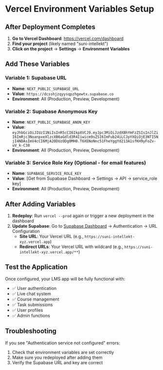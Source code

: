 # Vercel Environment Variables Setup

## After Deployment Completes

1. **Go to Vercel Dashboard**: https://vercel.com/dashboard
2. **Find your project** (likely named "suni-intellekt")
3. **Click on the project** → **Settings** → **Environment Variables**

## Add These Variables

### Variable 1: Supabase URL
- **Name**: `NEXT_PUBLIC_SUPABASE_URL`
- **Value**: `https://dcsshjzqyysqpzhgewtx.supabase.co`
- **Environment**: All (Production, Preview, Development)

### Variable 2: Supabase Anonymous Key
- **Name**: `NEXT_PUBLIC_SUPABASE_ANON_KEY`
- **Value**: `eyJhbGciOiJIUzI1NiIsInR5cCI6IkpXVCJ9.eyJpc3MiOiJzdXBhYmFzZSIsInJlZiI6ImRjc3NoanpxeXlzcXB6aGdld3R4Iiwicm9sZSI6ImFub24iLCJpYXQiOjE3NTI5NjI4NDAsImV4cCI6MjA2ODUzODg0MH0.T6XENoNnc51FheYggYd213A1sfKH9yFoZv-uV_k-C38`
- **Environment**: All (Production, Preview, Development)

### Variable 3: Service Role Key (Optional - for email features)
- **Name**: `SUPABASE_SERVICE_ROLE_KEY`
- **Value**: [Get from Supabase Dashboard → Settings → API → service_role key]
- **Environment**: All (Production, Preview, Development)

## After Adding Variables

1. **Redeploy**: Run `vercel --prod` again or trigger a new deployment in the dashboard
2. **Update Supabase**: Go to [Supabase Dashboard](https://supabase.com/dashboard) → Authentication → URL Configuration
   - **Site URL**: Your Vercel URL (e.g., `https://suni-intellekt-xyz.vercel.app`)
   - **Redirect URLs**: Your Vercel URL with wildcard (e.g., `https://suni-intellekt-xyz.vercel.app/**`)

## Test the Application

Once configured, your LMS app will be fully functional with:
- ✅ User authentication
- ✅ Live chat system
- ✅ Course management
- ✅ Task submissions
- ✅ User profiles
- ✅ Admin functions

## Troubleshooting

If you see "Authentication service not configured" errors:
1. Check that environment variables are set correctly
2. Make sure you redeployed after adding them
3. Verify the Supabase URL and key are correct
